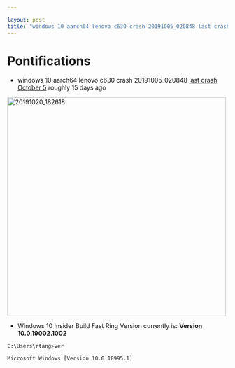 ```yaml
---

layout: post
title: "windows 10 aarch64 lenovo c630 crash 20191005_020848 last crash October 5"
---
```


# Pontifications

* windows 10 aarch64 lenovo c630 crash 20191005_020848 [last crash October 5](http://rolandtanglao.com/2019/10/05/p1-windows10-aarch64-lenovo-c630-crash-last-crash-29september/) roughly 15 days ago

<a data-flickr-embed="true" data-header="true" data-footer="true" href="https://www.flickr.com/photos/roland/48933138351/in/datetaken/" title="20191020_182618"><img src="https://live.staticflickr.com/65535/48933138351_8ae1103425.jpg" width="500" height="500" alt="20191020_182618"></a><script async src="//embedr.flickr.com/assets/client-code.js" charset="utf-8"></script>

* Windows 10 Insider Build Fast Ring Version currently is:  **Version 10.0.19002.1002**

```
C:\Users\rtang>ver

Microsoft Windows [Version 10.0.18995.1]
````

